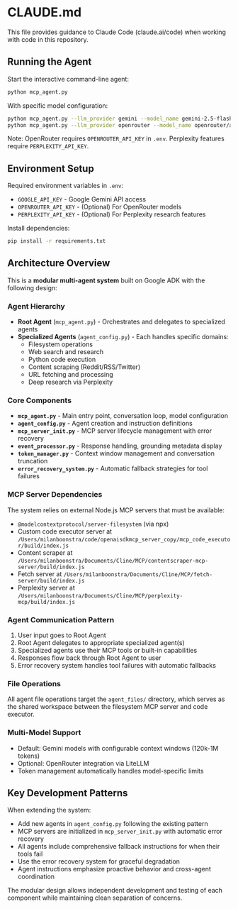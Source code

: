 # CLAUDE.md

This file provides guidance to Claude Code (claude.ai/code) when working with code in this repository.

## Running the Agent

Start the interactive command-line agent:
```bash
python mcp_agent.py
```

With specific model configuration:
```bash
python mcp_agent.py --llm_provider gemini --model_name gemini-2.5-flash-preview-05-20
python mcp_agent.py --llm_provider openrouter --model_name openrouter/anthropic/claude-3-haiku
```

Note: OpenRouter requires `OPENROUTER_API_KEY` in `.env`. Perplexity features require `PERPLEXITY_API_KEY`.

## Environment Setup

Required environment variables in `.env`:
- `GOOGLE_API_KEY` - Google Gemini API access
- `OPENROUTER_API_KEY` - (Optional) For OpenRouter models
- `PERPLEXITY_API_KEY` - (Optional) For Perplexity research features

Install dependencies:
```bash
pip install -r requirements.txt
```

## Architecture Overview

This is a **modular multi-agent system** built on Google ADK with the following design:

### Agent Hierarchy
- **Root Agent** (`mcp_agent.py`) - Orchestrates and delegates to specialized agents
- **Specialized Agents** (`agent_config.py`) - Each handles specific domains:
  - Filesystem operations
  - Web search and research  
  - Python code execution
  - Content scraping (Reddit/RSS/Twitter)
  - URL fetching and processing
  - Deep research via Perplexity

### Core Components
- **`mcp_agent.py`** - Main entry point, conversation loop, model configuration
- **`agent_config.py`** - Agent creation and instruction definitions
- **`mcp_server_init.py`** - MCP server lifecycle management with error recovery
- **`event_processor.py`** - Response handling, grounding metadata display
- **`token_manager.py`** - Context window management and conversation truncation
- **`error_recovery_system.py`** - Automatic fallback strategies for tool failures

### MCP Server Dependencies
The system relies on external Node.js MCP servers that must be available:
- `@modelcontextprotocol/server-filesystem` (via npx)
- Custom code executor server at `/Users/milanboonstra/code/openaisdkmcp_server_copy/mcp_code_executor/build/index.js`
- Content scraper at `/Users/milanboonstra/Documents/Cline/MCP/contentscraper-mcp-server/build/index.js`  
- Fetch server at `/Users/milanboonstra/Documents/Cline/MCP/fetch-server/build/index.js`
- Perplexity server at `/Users/milanboonstra/Documents/Cline/MCP/perplexity-mcp/build/index.js`

### Agent Communication Pattern
1. User input goes to Root Agent
2. Root Agent delegates to appropriate specialized agent(s) 
3. Specialized agents use their MCP tools or built-in capabilities
4. Responses flow back through Root Agent to user
5. Error recovery system handles tool failures with automatic fallbacks

### File Operations
All agent file operations target the `agent_files/` directory, which serves as the shared workspace between the filesystem MCP server and code executor.

### Multi-Model Support
- Default: Gemini models with configurable context windows (120k-1M tokens)
- Optional: OpenRouter integration via LiteLLM
- Token management automatically handles model-specific limits

## Key Development Patterns

When extending the system:
- Add new agents in `agent_config.py` following the existing pattern
- MCP servers are initialized in `mcp_server_init.py` with automatic error recovery
- All agents include comprehensive fallback instructions for when their tools fail
- Use the error recovery system for graceful degradation
- Agent instructions emphasize proactive behavior and cross-agent coordination

The modular design allows independent development and testing of each component while maintaining clean separation of concerns.